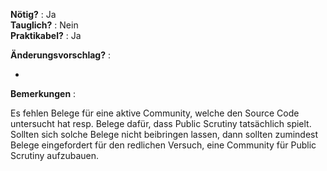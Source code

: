 **Nötig?** : Ja </br>
**Tauglich?** : Nein </br>
**Praktikabel?** : Ja </br>

**Änderungsvorschlag?** :

-

**Bemerkungen** :

Es fehlen Belege für eine aktive Community, welche den Source Code untersucht hat resp. Belege dafür, dass Public Scrutiny tatsächlich spielt. Sollten sich solche Belege nicht beibringen lassen, dann sollten zumindest Belege eingefordert für den redlichen Versuch, eine Community für Public Scrutiny aufzubauen.

